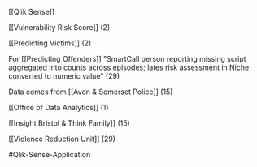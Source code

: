 [[Qlik Sense]]

[[Vulnerability Risk Score]] (2)

[[Predicting Victims]] (2)

For [[Predicting Offenders]] "SmartCall person reporting missing script aggregated into counts across episodes; lates risk assessment in Niche converted to numeric value" (29)

Data comes from [[Avon & Somerset Police]] (15)

[[Office of Data Analytics]] (1)

[[Insight Bristol & Think Family]] (15)

[[Violence Reduction Unit]] (29)

#Qlik-Sense-Application